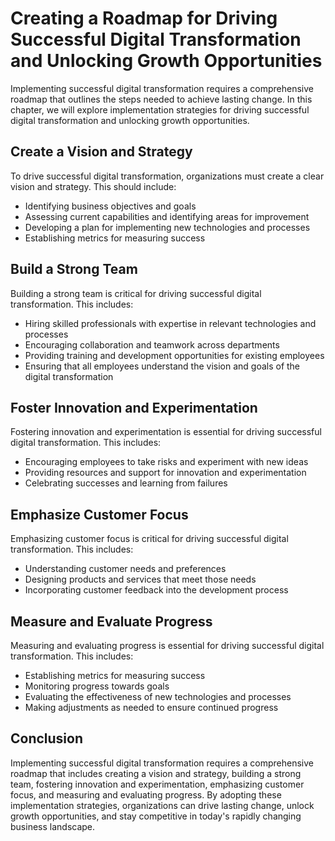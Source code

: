 Creating a Roadmap for Driving Successful Digital Transformation and Unlocking Growth Opportunities
=============================================================================================================================================================

Implementing successful digital transformation requires a comprehensive roadmap that outlines the steps needed to achieve lasting change. In this chapter, we will explore implementation strategies for driving successful digital transformation and unlocking growth opportunities.

Create a Vision and Strategy
----------------------------

To drive successful digital transformation, organizations must create a clear vision and strategy. This should include:

* Identifying business objectives and goals
* Assessing current capabilities and identifying areas for improvement
* Developing a plan for implementing new technologies and processes
* Establishing metrics for measuring success

Build a Strong Team
-------------------

Building a strong team is critical for driving successful digital transformation. This includes:

* Hiring skilled professionals with expertise in relevant technologies and processes
* Encouraging collaboration and teamwork across departments
* Providing training and development opportunities for existing employees
* Ensuring that all employees understand the vision and goals of the digital transformation

Foster Innovation and Experimentation
-------------------------------------

Fostering innovation and experimentation is essential for driving successful digital transformation. This includes:

* Encouraging employees to take risks and experiment with new ideas
* Providing resources and support for innovation and experimentation
* Celebrating successes and learning from failures

Emphasize Customer Focus
------------------------

Emphasizing customer focus is critical for driving successful digital transformation. This includes:

* Understanding customer needs and preferences
* Designing products and services that meet those needs
* Incorporating customer feedback into the development process

Measure and Evaluate Progress
-----------------------------

Measuring and evaluating progress is essential for driving successful digital transformation. This includes:

* Establishing metrics for measuring success
* Monitoring progress towards goals
* Evaluating the effectiveness of new technologies and processes
* Making adjustments as needed to ensure continued progress

Conclusion
----------

Implementing successful digital transformation requires a comprehensive roadmap that includes creating a vision and strategy, building a strong team, fostering innovation and experimentation, emphasizing customer focus, and measuring and evaluating progress. By adopting these implementation strategies, organizations can drive lasting change, unlock growth opportunities, and stay competitive in today's rapidly changing business landscape.
